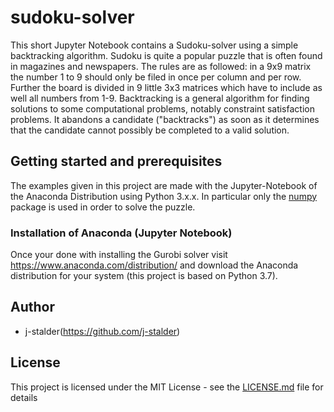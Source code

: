 # sudoku-solver
This short Jupyter Notebook contains a Sudoku-solver using a simple backtracking algorithm. Sudoku is quite a popular puzzle that is often found in magazines and newspapers. The rules are as followed: in a 9x9 matrix the number 1 to 9 should only be filed in once per column and per row. Further the board is divided in 9 little 3x3 matrices which have to include as well all numbers from 1-9.
Backtracking is a general algorithm for finding solutions to some computational problems, notably constraint satisfaction problems. It abandons a candidate ("backtracks") as soon as it determines that the candidate cannot possibly be completed to a valid solution.

## Getting started and prerequisites
The examples given in this project are made with the Jupyter-Notebook of the Anaconda Distribution using Python 3.x.x. In particular only the [numpy](https://numpy.org/) package is used in order to solve the puzzle.

### Installation of Anaconda (Jupyter Notebook)
 Once your done with installing the Gurobi solver visit  https://www.anaconda.com/distribution/ and download the Anaconda distribution for your system (this project is based on Python 3.7).

## Author
 * j-stalder(https://github.com/j-stalder)

## License
 This project is licensed under the MIT License - see the [LICENSE.md](LICENSE.md) file for details
